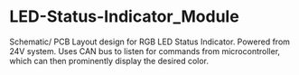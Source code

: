 # LED-Status-Indicator_Module
Schematic/ PCB Layout design for RGB LED Status Indicator. 
Powered from 24V system. Uses CAN bus to listen for commands from  microcontroller, which can then prominently display the desired color.
